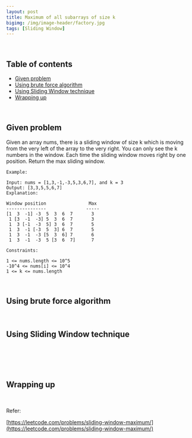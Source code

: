 ```yaml
---
layout: post
title: Maximum of all subarrays of size k
bigimg: /img/image-header/factory.jpg
tags: [Sliding Window]
---
```




<br>

## Table of contents
- [Given problem](#given-problem)
- [Using brute force algorithm](#using-brute-force-algorithm)
- [Using Sliding Window technique](#using-sliding-window-technique)
- [Wrapping up](#wrapping-up)

<br>

## Given problem

Given an array nums, there is a sliding window of size k which is moving from the very left of the array to the very right. You can only see the k numbers in the window. Each time the sliding window moves right by one position. Return the max sliding window.

```
Example:

Input: nums = [1,3,-1,-3,5,3,6,7], and k = 3
Output: [3,3,5,5,6,7] 
Explanation: 

Window position                Max
---------------               -----
[1  3  -1] -3  5  3  6  7       3
 1 [3  -1  -3] 5  3  6  7       3
 1  3 [-1  -3  5] 3  6  7       5
 1  3  -1 [-3  5  3] 6  7       5
 1  3  -1  -3 [5  3  6] 7       6
 1  3  -1  -3  5 [3  6  7]      7
 
Constraints:

1 <= nums.length <= 10^5
-10^4 <= nums[i] <= 10^4
1 <= k <= nums.length
```

<br>

## Using brute force algorithm







<br>

## Using Sliding Window technique





<br>

## 








<br>

## Wrapping up




<br>

Refer: 

[https://leetcode.com/problems/sliding-window-maximum/](https://leetcode.com/problems/sliding-window-maximum/)